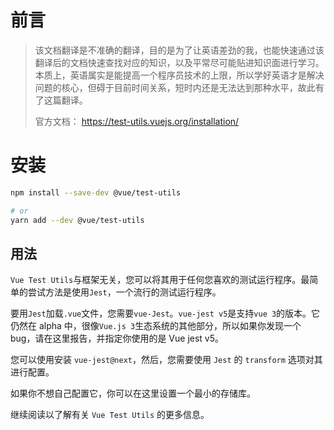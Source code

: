 # 前言

> 该文档翻译是不准确的翻译，目的是为了让英语差劲的我，也能快速通过该翻译后的文档快速查找对应的知识，以及平常尽可能贴进知识面进行学习。本质上，英语属实是能提高一个程序员技术的上限，所以学好英语才是解决问题的核心，但碍于目前时间关系，短时内还是无法达到那种水平，故此有了这篇翻译。
>
> 官方文档： https://test-utils.vuejs.org/installation/

# 安装

```bash
npm install --save-dev @vue/test-utils

# or
yarn add --dev @vue/test-utils

```

## 用法

`Vue Test Utils`与框架无关，您可以将其用于任何您喜欢的测试运行程序。最简单的尝试方法是使用`Jest`，一个流行的测试运行程序。

要用`Jest`加载`.vue`文件，您需要`vue-Jest`。`vue-jest v5`是支持`vue 3`的版本。它仍然在 alpha 中，很像`Vue.js 3`生态系统的其他部分，所以如果你发现一个 bug，请在这里报告，并指定你使用的是 Vue jest v5。

您可以使用安装 `vue-jest@next`，然后，您需要使用 `Jest` 的 `transform` 选项对其进行配置。

如果你不想自己配置它，你可以在这里设置一个最小的存储库。

继续阅读以了解有关 `Vue Test Utils` 的更多信息。
